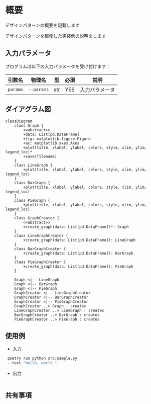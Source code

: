 # 概要

デザインパターンの概要を記載します

デザインパターンを駆使した実装例の説明をします


## 入力パラメータ

プログラムは以下の入力パラメータを受け付けます：

| 引数名 | 物理名 | 型 | 必須 | 説明 |
| --- | --- | --- | --- | --- |
| `params` | `--params` | str | YES  | 入力パラメータ |

## ダイアグラム図

```mermaid
classDiagram
    class Graph {
        <<abstract>>
        +data: List[pd.DataFrame]
        +fig: matplotlib.figure.Figure
        +ax: matplotlib.axes.Axes
        +plot(title, xlabel, ylabel, colors, style, xlim, ylim, legend_loc)*
        +save(filename)
    }
    class LineGraph {
        +plot(title, xlabel, ylabel, colors, style, xlim, ylim, legend_loc)
    }
    class BarGraph {
        +plot(title, xlabel, ylabel, colors, style, xlim, ylim, legend_loc)
    }
    class PieGraph {
        +plot(title, xlabel, ylabel, colors, style, xlim, ylim, legend_loc)
    }
    class GraphCreator {
        <<abstract>>
        +create_graph(data: List[pd.DataFrame])*: Graph
    }
    class LineGraphCreator {
        +create_graph(data: List[pd.DataFrame]): LineGraph
    }
    class BarGraphCreator {
        +create_graph(data: List[pd.DataFrame]): BarGraph
    }
    class PieGraphCreator {
        +create_graph(data: List[pd.DataFrame]): PieGraph
    }

    Graph <|-- LineGraph
    Graph <|-- BarGraph
    Graph <|-- PieGraph
    GraphCreator <|-- LineGraphCreator
    GraphCreator <|-- BarGraphCreator
    GraphCreator <|-- PieGraphCreator
    GraphCreator ..> Graph : creates
    LineGraphCreator ..> LineGraph : creates
    BarGraphCreator ..> BarGraph : creates
    PieGraphCreator ..> PieGraph : creates

```

## 使用例

* 入力

```python
 poetry run python src/sample.py
 --text "hello, world."
```

* 出力

```sh
```

## 共有事項

